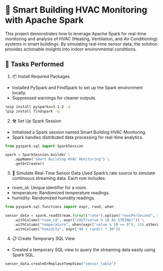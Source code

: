 
# 🚀 Smart Building HVAC Monitoring with Apache Spark

This project demonstrates how to leverage Apache Spark for real-time monitoring and analysis of HVAC (Heating, Ventilation, and Air Conditioning) systems in smart buildings. By simulating real-time sensor data, the solution provides actionable insights into indoor environmental conditions.

## 📝 Tasks Performed

1. 📦 Install Required Packages
* Installed PySpark and FindSpark to set up the Spark environment locally.
* Suppressed warnings for cleaner outputs.

```bash
!pip install pyspark==3.1.2 -q
!pip install findspark -q

```

2. 🛠️ Set Up Spark Session
* Initialized a Spark session named Smart Building HVAC Monitoring.
* Spark handles distributed data processing for real-time analytics.

```python
from pyspark.sql import SparkSession

spark = SparkSession.builder \
    .appName("Smart Building HVAC Monitoring") \
    .getOrCreate()
```

3. 🔄 Simulate Real-Time Sensor Data
Used Spark’s rate source to simulate continuous streaming data.
Each row includes:
* room_id: Unique identifier for a room.
* temperature: Randomized temperature readings.
* humidity: Randomized humidity readings.

```python
from pyspark.sql.functions import expr, rand, when

sensor_data = spark.readStream.format("rate").option("rowsPerSecond", 5).load() \
    .withColumn("room_id", expr("CAST(value % 10 AS STRING)")) \
    .withColumn("temperature", when(expr("value % 10 == 0"), 15).otherwise(20 + rand() * 25)) \
    .withColumn("humidity", expr("40 + rand() * 30"))
```

4. 📋 Create Temporary SQL View
* Created a temporary SQL view to query the streaming data easily using Spark SQL.

```python
sensor_data.createOrReplaceTempView("sensor_table")
```



